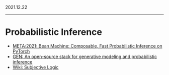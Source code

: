 2021.12.22

---
# Probabilistic Inference
* [META:2021: Bean Machine: Composable, Fast Probabilistic Inference on PyTorch](https://research.facebook.com/blog/2021/12/introducing-bean-machine-a-probabilistic-programming-platform-built-on-pytorch/)
* [GEN: An open-source stack for generative modeling and probabilistic inference](https://www.gen.dev/)
* [Wiki: Subjective Logic](https://en.wikipedia.org/wiki/Subjective_logic)

